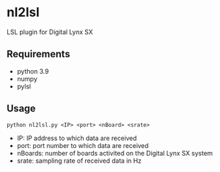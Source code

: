 # nl2lsl
LSL plugin for Digital Lynx SX

## Requirements
- python 3.9
- numpy
- pylsl

## Usage
```
python nl2lsl.py <IP> <port> <nBoard> <srate>
```
- IP: IP address to which data are received
- port: port number to which data are received
- nBoards: number of boards activited on the Digital Lynx SX system
- srate: sampling rate of received data in Hz